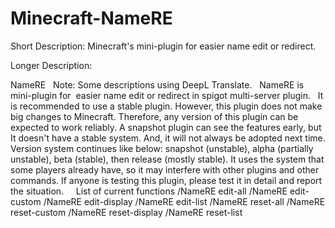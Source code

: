 # Minecraft-NameRE
Short Description: 
Minecraft's mini-plugin for easier name edit or redirect.

Longer Description: 

NameRE
 
Note: Some descriptions using DeepL Translate.
 
NameRE is mini-plugin for  easier name edit or redirect in spigot multi-server plugin.
 
It is recommended to use a stable plugin.
However, this plugin does not make big changes to Minecraft.
Therefore, any version of this plugin can be expected to work reliably.
A snapshot plugin can see the features early, but It doesn't have a stable system. And, it will not always be adopted next time.
Version system continues like below: snapshot (unstable), alpha (partially unstable), beta (stable), then release (mostly stable).
It uses the system that some players already have, so it may interfere with other plugins and other commands. If anyone is testing this plugin, please test it in detail and report the situation.
 
 
List of current functions
<commands>
/NameRE edit-all <PlayerName> <AfterName>
/NameRE edit-custom <PlayerName> <AfterName>
/NameRE edit-display <PlayerName> <AfterName>
/NameRE edit-list <PlayerName> <AfterName>
/NameRE reset-all <PlayerName>
/NameRE reset-custom <PlayerName>
/NameRE reset-display <PlayerName>
/NameRE reset-list <PlayerName>
